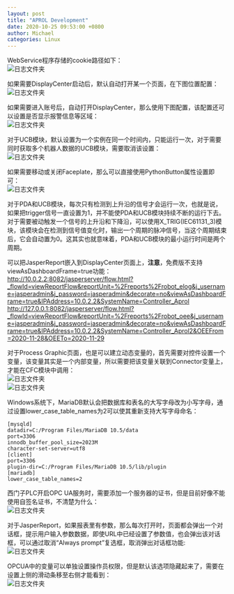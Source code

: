 ```yaml
---
layout: post
title: "APROL Development"
date: 2020-10-25 09:53:00 +0800
author: Michael
categories: Linux
---
```


WebService程序存储的cookie路径如下：  
![日志文件夹](/assets/aprol/cookie.png)

如果需要DisplayCenter启动后，默认自动打开某一个页面，在下图位置配置：  
![日志文件夹](/assets/aprol/DisplayCenterStartPage.png)

如果需要进入账号后，自动打开DisplayCenter，那么使用下图配置，该配置还可以设置是否显示报警信息等区域：  
![日志文件夹](/assets/aprol/DisplayCenterAutoStart.png)

对于UCB模块，默认设置为一个实例在同一个时间内，只能运行一次，对于需要同时获取多个机器人数据的UCB模块，需要取消该设置：  
![日志文件夹](/assets/aprol/DeactivateGolbalLocking.png)

如果需要移动或关闭Faceplate，那么可以直接使用PythonButton属性设置即可：  
![日志文件夹](/assets/aprol/CloseFaceplate.png)

对于PDA和UCB模块，每次只有检测到上升沿的信号才会运行一次，也就是说，如果把trigger信号一直设置为1，并不能使PDA和UCB模块持续不断的运行下去。对于需要被动触发一个信号的上升沿和下降沿，可以使用X_TRIG(IEC61131_3)模块，该模块会在检测到信号值变化时，输出一个周期的脉冲信号，当这个周期结束后，它会自动置为0。这其实也就意味着，PDA和UCB模块的最小运行时间是两个周期。

可以把JasperReport嵌入到DisplayCenter页面上，**注意**，免费版不支持viewAsDashboardFrame=true功能：  
http://10.0.2.2:8082/jasperserver/flow.html?_flowId=viewReportFlow&reportUnit=%2Freports%2Frobot_elog&j_username=jasperadmin&j_password=jasperadmin&decorate=no&viewAsDashboardFrame=true&IPAddress=10.0.2.2&SystemName=Controller_Aprol  
http://127.0.0.1:8082/jasperserver/flow.html?_flowId=viewReportFlow&reportUnit=%2Freports%2Frobot_oee&j_username=jasperadmin&j_password=jasperadmin&decorate=no&viewAsDashboardFrame=true&IPAddress=10.0.2.2&SystemName=Controller_Aprol2&OEEFrom=2020-11-28&OEETo=2020-11-29

对于Process Graphic页面，也是可以建立动态变量的，首先需要对控件设置一个变量，该变量其实是一个内部变量，所以需要把该变量关联到Connector变量上，才能在CFC模块中调用：  
![日志文件夹](/assets/aprol/PulsControl.png)  
![日志文件夹](/assets/aprol/PGIOMapping.png)

Windows系统下，MariaDB默认会把数据库和表名的大写字母改为小写字母，通过设置lower_case_table_names为2可以使其重新支持大写字母命名：

	[mysqld]
	datadir=C:/Program Files/MariaDB 10.5/data
	port=3306
	innodb_buffer_pool_size=2023M
	character-set-server=utf8
	[client]
	port=3306
	plugin-dir=C:/Program Files/MariaDB 10.5/lib/plugin
	[mariadb]
	lower_case_table_names=2

西门子PLC开启OPC UA服务时，需要添加一个服务器的证书，但是目前好像不能使用自签名证书，不清楚为什么：  
![日志文件夹](/assets/aprol/SiemensPLCOPCUACertificate.png)  

对于JasperReport，如果报表里有参数，那么每次打开时，页面都会弹出一个对话框，提示用户输入参数数据，即使URL中已经设置了参数值，也会弹出该对话框，可以通过取消“Always prompt”复选框，取消弹出对话框功能:  
![日志文件夹](/assets/aprol/JSInputControlsPrompt.png)  

OPCUA中的变量可以单独设置操作员权限，但是默认该选项隐藏起来了，需要在设置上侧的滑动条移至右侧才能看到：  
![日志文件夹](/assets/aprol/OPCUAOperatorRight.png)
